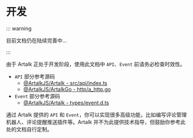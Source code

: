# 开发

::: warning

目前文档仍在陆续完善中...

:::

由于 Artalk 正处于开发阶段，使用此文档中 `API`、`Event` 前请务必检查时效性。

 - `API` 部分参考源码
   * [@ArtalkJS/Artalk - src/api/index.ts](https://github.com/ArtalkJS/Artalk/blob/master/src/api/index.ts)
   * [@ArtalkJS/ArtalkGo - http/a_http.go](https://github.com/ArtalkJS/ArtalkGo/blob/master/http/a_http.go)
 - `Event` 部分参考源码
   * [@ArtalkJS/Artalk - types/event.d.ts](https://github.com/ArtalkJS/Artalk/blob/master/types/event.d.ts)

通过 Artalk 提供的 `API` 和 `Event`，你可以实现很多高级功能，比如编写评论管理机器人、评论提醒推送插件等。Artalk 并不为此提供技术指导，但鼓励你参考此处的文档自行定制。
